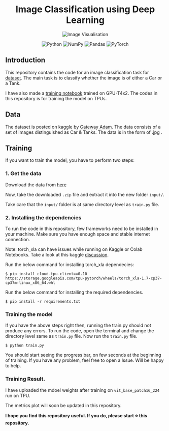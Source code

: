<h1 align='center'>Image Classification using Deep Learning </h1>

<p align="center">
<img src="assets/title.jpg" alt="Image Visualisation">
</p>

<p align="center">
<img alt="Python" src="https://img.shields.io/badge/python%20-%2314354C.svg?&style=for-the-badge&logo=python&logoColor=white"/>

<img alt="NumPy" src="https://img.shields.io/badge/numpy%20-%23013243.svg?&style=for-the-badge&logo=numpy&logoColor=white" />

<img alt="Pandas" src="https://img.shields.io/badge/pandas%20-%23150458.svg?&style=for-the-badge&logo=pandas&logoColor=white" />

<img alt="PyTorch" src="https://img.shields.io/badge/PyTorch%20-%23EE4C2C.svg?&style=for-the-badge&logo=PyTorch&logoColor=white" />
</p>

## Introduction 

This repository contains the code for an image classification task for [dataset](https://www.kaggle.com/datasets/gatewayadam/cars-and-tanks-image-classification).
The main task is to classify whether the image is of either a Car or a Tank.

I have also made a [training notebook](https://www.kaggle.com/code/nikhilxb/cartank/notebook) trained on GPU-T4x2.
The codes in this repository is for training the model on TPUs.

## Data

The dataset is posted on kaggle by [Gateway Adam](https://www.kaggle.com/gatewayadam).
The data consists of a set of images distinguished as Car & Tanks. 
The data is in the form of .jpg .

## Training

If you want to train the model, you have to perform two steps:

### 1. Get the data
Download the data from [here](https://www.kaggle.com/datasets/gatewayadam/cars-and-tanks-image-classification)

Now, take the downloaded `.zip` file and extract it into the new folder `input/`.

Take care that the `input/` folder is at same directory level as `train.py` file.

### 2. Installing the dependencies

To run the code in this repository, few frameworks need to be installed in your machine. 
Make sure you have enough space and stable internet connection.

Note: torch_xla can have issues while running on Kaggle or Colab Notebooks. Take a look at this kaggle [discussion](https://www.kaggle.com/general/201365).

Run the below command for installing torch_xla dependecies:

```shell
$ pip install cloud-tpu-client==0.10 https://storage.googleapis.com/tpu-pytorch/wheels/torch_xla-1.7-cp37-cp37m-linux_x86_64.whl
```
Run the below command for installing the required dependencies.

```shell
$ pip install -r requirements.txt
```
### Training the model
If you have the above steps right then, running the train.py should not produce any errors. 
To run the code, open the terminal and change the directory level same as `train.py` file. 
Now run the `train.py` file.

```shell
$ python train.py
```
You should start seeing the progress bar, on few seconds at the beginning of training.
If you have any problem, feel free to open a Issue. Will be happy to help.

### Training Result.

I have uploaded the mdoel weights after training on  `vit_base_patch16_224` run on TPU. 

The metrics plot will soon be updated in this repository.

**I hope you find this repository useful. If you do, please start ⭐ this repository.**

